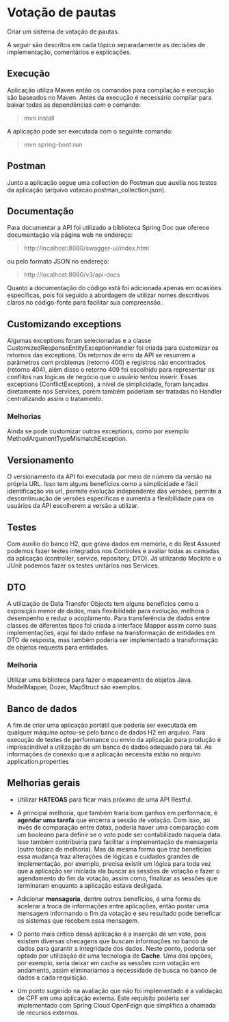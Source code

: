 # Votação de pautas

Criar um sistema de votação de pautas.

A seguir são descritos em cada tópico separadamente as decisões de implementação, comentários e explicações.

## Execução

Aplicação utiliza Maven então os comandos para compilação e execução são baseados no Maven.
Antes da execução é necessário compilar para baixar todas as dependências com o comando:

> mvn install

A aplicação pode ser executada com o seguinte comando:

> mvn spring-boot:run

## Postman

Junto a aplicação segue uma collection do Postman que auxilia nos testes da aplicação (arquivo votacao.postman_collection.json).

## Documentação

Para documentar a API foi utilizado a biblioteca Spring Doc que oferece documentação via página web no endereço:

> http://localhost:8080/swagger-ui/index.html

ou pelo formato JSON no endereço:

> http://localhost:8080/v3/api-docs

Quanto a documentação do código está foi adicionada apenas em ocasiões específicas, pois foi seguido a abordagem de utilizar nomes descritivos claros no código-fonte para facilitar sua compreensão.

## Customizando exceptions

Algumas exceptions foram selecionadas e a classe CustomizedResponseEntityExceptionHandler foi criada para customizar os retornos das exceptions.
Os retornos de erro da API se resumem a parâmetros com problemas (retorno 400) e registros não encontrados (retorno 404), além disso o retorno 409 foi escolhido para representar os conflitos nas lógicas de negócio que o usuário tentou inserir.
Essas exceptions (ConflictException), a nível de simplicidade, foram lançadas diretamente nos Services, porém também poderiam ser tratadas no Handler centralizando assim o tratamento.

### Melhorias

Ainda se pode customizar outras exceptions, como por exemplo MethodArgumentTypeMismatchException.

## Versionamento

O versionamento da API foi executada por meio de número da versão na própria URL. Isso tem alguns benefícios como a simplicidade e fácil identificação via url, permite evolução independente das versões, permite a descontinuação de versões específicas e aumenta a flexibilidade para os usuários da API escolherem a versão a utilizar.

## Testes

Com auxílio do banco H2, que grava dados em memória, e do Rest Assured podemos fazer testes integrados nos Controles e avaliar todas as camadas da aplicação (controller, service, repository, DTO).
Já utilizando Mockito e o JUnit podemos fazer os testes unitários nos Services.

## DTO

A utilização de Data Transfer Objects tem alguns benefícios como a exposição menor de dados, mais flexibilidade para evolução, melhora o desempenho e reduz o acoplamento.
Para transferência de dados entre classes de diferentes tipos foi criada a interface Mapper assim como suas implementações, aqui foi dado enfase na transformação de entidades em DTO de resposta, mas também poderia ser implementado a transformação de objetos requests para entidades.

### Melhoria

Utilizar uma biblioteca para fazer o mapeamento de objetos Java. ModelMapper, Dozer, MapStruct são exemplos.

## Banco de dados

A fim de criar uma aplicação portátil que poderia ser executada em qualquer máquina optou-se pelo banco de dados H2 em arquivo.
Para execução de testes de performance ou envio da aplicação para produção é imprescindível a utilização de um banco de dados adequado para tal.
As informações de conexão que a aplicação necessita estão no arquivo application.properties

## Melhorias gerais

- Utilizar **HATEOAS** para ficar mais próximo de uma API Restful.

- A principal melhoria, que também traria bom ganhos em performace, é **agendar uma tarefa** que encerra a sessão de votação.
Com isso, ao invés de comparação entre datas, poderia haver uma comparação com um booleano para definir se o voto pode ser contabilizado naquela data.
Isso também contribuiria para facilitar a implementação de mensageria (outro tópico de melhoria).
Mas da mesma forma que traz benefícios essa mudança traz alterações de lógicas e cuidados grandes de implementação, por exemplo, precisa existir um lógica para toda vez que a aplicação ser iniciada ela buscar as sessões de votação e fazer o agendamento do fim da votação, assim como, finalizar as sessões que terminaram enquanto a aplicação estava desligada.

- Adicionar **mensageria**, dentre outros benefícios, é uma forma de acelerar a troca de informações entre aplicações, então postar uma mensagem informando o fim da votação e seu resultado pode beneficar os sistemas que recebem essa mensagem.

- O ponto mais crítico dessa aplicação é a inserção de um voto, pois existem diversas checagens que buscam informações no banco de dados para garantir a integridade dos dados. Neste ponto, poderia ser optado por utilização de uma tecnologia de **Cache**. Uma das opções, por exemplo, seria deixar em cache as sessões com votação em andamento, assim eliminaríamos a necessidade de busca no banco de dados a cada requisição.

- Um ponto sugerido na avaliação que não foi implementado é a validação de CPF em uma aplicação externa. Este requisito poderia ser implementado com Spring Cloud OpenFeign que simplifica a chamada de recursos externos.
